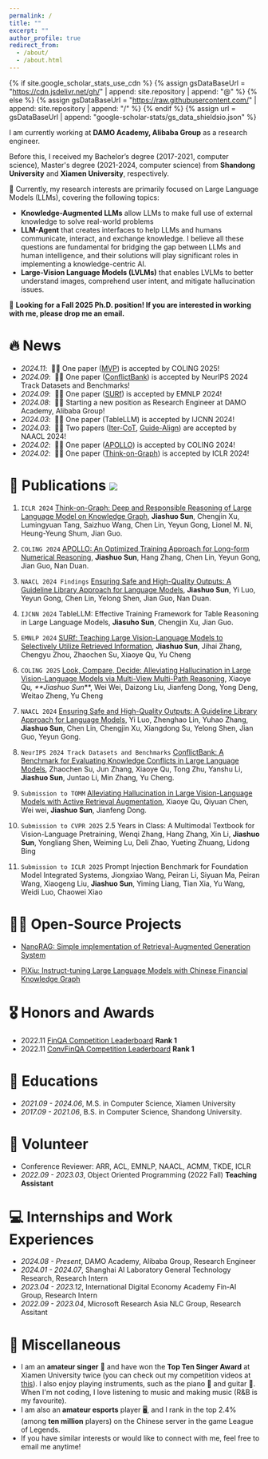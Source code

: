 ```yaml
---
permalink: /
title: ""
excerpt: ""
author_profile: true
redirect_from: 
  - /about/
  - /about.html
---
```


{% if site.google_scholar_stats_use_cdn %}
{% assign gsDataBaseUrl = "https://cdn.jsdelivr.net/gh/" | append: site.repository | append: "@" %}
{% else %}
{% assign gsDataBaseUrl = "https://raw.githubusercontent.com/" | append: site.repository | append: "/" %}
{% endif %}
{% assign url = gsDataBaseUrl | append: "google-scholar-stats/gs_data_shieldsio.json" %}

<span class='anchor' id='about-me'></span>

I am currently working at **DAMO Academy, Alibaba Group** as a research engineer.

Before this, I received my Bachelor’s degree (2017-2021, computer science), Master's degree (2021-2024, computer science) from **Shandong University** and **Xiamen University**, respectively.

🤔 Currently, my research interests are primarily focused on Large Language Models (LLMs), covering the following topics:
- **Knowledge-Augmented LLMs** allow LLMs to make full use of external knowledge to solve real-world problems
- **LLM-Agent** that creates interfaces to help LLMs and humans communicate, interact, and exchange knowledge. I believe all these questions are fundamental for bridging the gap between LLMs and human intelligence, and their solutions will play significant roles in implementing a knowledge-centric AI.
- **Large-Vision Language Models (LVLMs)** that enables LVLMs to better understand images, comprehend user intent, and mitigate hallucination issues.

🤝 **Looking for a Fall 2025 Ph.D. position! If you are interested in working with me, please drop me an email.**

# 🔥 News
- *2024.11*: &nbsp;🎉🎉 One paper ([MVP](https://arxiv.org/pdf/2408.17150)) is accepted by COLING 2025!
- *2024.09*: &nbsp;🎉🎉 One paper ([ConflictBank](https://arxiv.org/pdf/2408.12076)) is accepted by NeurIPS 2024 Track Datasets and Benchmarks! 
- *2024.09*: &nbsp;🎉🎉 One paper ([SURf](https://arxiv.org/abs/2409.14083#:~:text=Large%20Vision-Language%20Models%20(LVLMs)%20have%20become%20pivotal%20at)) is accepted by EMNLP 2024! 
- *2024.08*: &nbsp;🎉🎉 Starting a new position as Research Engineer at DAMO Academy, Alibaba Group!
- *2024.03*: &nbsp;🎉🎉 One paper (TableLLM) is accepted by IJCNN 2024!
- *2024.03*: &nbsp;🎉🎉 Two papers ([Iter-CoT](https://arxiv.org/abs/2304.11657), [Guide-Align](https://arxiv.org/pdf/2403.11838.pdf)) are accepted by NAACL 2024!
- *2024.02*: &nbsp;🎉🎉 One paper ([APOLLO](https://arxiv.org/abs/2212.07249)) is accepted by COLING 2024! 
- *2024.02*: &nbsp;🎉🎉 One paper ([Think-on-Graph](https://arxiv.org/abs/2307.07697)) is accepted by ICLR 2024! 

# 📝 Publications <a href='https://scholar.google.com/citations?user=JCUiEM4AAAAJ'><img src="https://img.shields.io/endpoint?url={{ url | url_encode }}&logo=Google%20Scholar&labelColor=f6f6f6&color=9cf&style=flat&label=citations"></a>

1. ``ICLR 2024`` [Think-on-Graph: Deep and Responsible Reasoning of Large Language Model on Knowledge Graph](https://arxiv.org/pdf/2307.07697.pdf), **Jiashuo Sun**, Chengjin Xu, Lumingyuan Tang, Saizhuo Wang, Chen Lin, Yeyun Gong, Lionel M. Ni, Heung-Yeung Shum, Jian Guo.

2. ``COLING 2024`` [APOLLO: An Optimized Training Approach for Long-form Numerical Reasoning](https://arxiv.org/abs/2212.07249), **Jiashuo Sun**, Hang Zhang, Chen Lin, Yeyun Gong, Jian Guo, Nan Duan.

3. ``NAACL 2024 Findings`` [Ensuring Safe and High-Quality Outputs: A Guideline Library Approach for Language Models](https://arxiv.org/pdf/2304.11657.pdf), **Jiashuo Sun**, Yi Luo, Yeyun Gong, Chen Lin, Yelong Shen, Jian Guo, Nan Duan.

4. ``IJCNN 2024`` TableLLM: Effective Training Framework for Table Reasoning in Large Language Models, **Jiasuho Sun**, Chengjin Xu, Jian Guo.

5. ``EMNLP 2024`` [SURf: Teaching Large Vision-Language Models to Selectively Utilize Retrieved Information](https://arxiv.org/abs/2409.14083#:~:text=Large%20Vision-Language%20Models%20(LVLMs)%20have%20become%20pivotal%20at), **Jiashuo Sun**, Jihai Zhang, Chengyu Zhou, Zhaochen Su, Xiaoye Qu, Yu Cheng

6. ``COLING 2025`` [Look, Compare, Decide: Alleviating Hallucination in Large Vision-Language Models via Multi-View Multi-Path Reasoning](https://arxiv.org/pdf/2408.17150), Xiaoye Qu<sup>*</sup>, **Jiashuo Sun<sup>*</sup>**, Wei Wei, Daizong Liu, Jianfeng Dong, Yong Deng, Weitao Zheng, Yu Cheng

7. ``NAACL 2024`` [Ensuring Safe and High-Quality Outputs: A Guideline Library Approach for Language Models](https://arxiv.org/abs/2403.11838), Yi Luo, Zhenghao Lin, Yuhao Zhang, **Jiashuo Sun**, Chen Lin, Chengjin Xu, Xiangdong Su, Yelong Shen, Jian Guo, Yeyun Gong.

8. ``NeurIPS 2024 Track Datasets and Benchmarks`` [ConflictBank: A Benchmark for Evaluating Knowledge Conflicts in Large Language Models](https://arxiv.org/pdf/2408.12076), Zhaochen Su, Jun Zhang, Xiaoye Qu, Tong Zhu, Yanshu Li, **Jiashuo Sun**, Juntao Li, Min Zhang, Yu Cheng.

9. ``Submission to TOMM`` [Alleviating Hallucination in Large Vision-Language Models with Active Retrieval Augmentation](https://arxiv.org/pdf/2408.00555), Xiaoye Qu, Qiyuan Chen, Wei wei, **Jiashuo Sun**, Jianfeng Dong.

10. ``Submission to CVPR 2025`` 2.5 Years in Class: A Multimodal Textbook for Vision-Language Pretraining, Wenqi Zhang, Hang Zhang, Xin Li, **Jiashuo Sun**, Yongliang Shen, Weiming Lu, Deli Zhao, Yueting Zhuang, Lidong Bing

11. ``Submission to ICLR 2025`` Prompt Injection Benchmark for Foundation Model Integrated Systems, Jiongxiao Wang, Peiran Li, Siyuan Ma, Peiran Wang, Xiaogeng Liu, **Jiashuo Sun**, Yiming Liang, Tian Xia, Yu Wang, Weidi Luo, Chaowei Xiao

# 👨‍💻 Open-Source Projects
- [NanoRAG: Simple implementation of Retrieval-Augmented Generation System](https://github.com/GasolSun36/NanoRAG)

- [PiXiu: Instruct-tuning Large Language Models with Chinese Financial Knowledge Graph](https://github.com/GasolSun36/pixiu/blob/main/README.md)


# 🎖 Honors and Awards
-  2022.11 [FinQA Competition Leaderboard](https://codalab.lisn.upsaclay.fr/competitions/4138) **Rank 1**
- 2022.11 [ConvFinQA Competition Leaderboard](https://codalab.lisn.upsaclay.fr/competitions/8582) **Rank 1**

# 📖 Educations
- *2021.09 - 2024.06*, M.S. in Computer Science, Xiamen University 
- *2017.09 - 2021.06*, B.S. in Computer Science, Shandong University.

# 💁 Volunteer
- Conference Reviewer: ARR, ACL, EMNLP, NAACL, ACMM, TKDE, ICLR
- *2022.09 - 2023.03*, Object Oriented Programming (2022 Fall) **Teaching Assistant**



# 💻 Internships and Work Experiences
- *2024.08 - Present*, DAMO Academy, Alibaba Group, Research Engineer
- *2024.01 - 2024.07*, Shanghai AI Laboratory General Technology Research, Research Intern
- *2023.04 - 2023.12*, International Digital Economy Academy Fin-AI Group, Research Intern
- *2022.09 - 2023.04*, Microsoft Research Asia NLC Group, Research Assitant


# 🎨 Miscellaneous

- I am an **amateur singer** 🎤 and have won the **Top Ten Singer Award** at Xiamen University twice (you can check out my competition videos at [this](https://www.bilibili.com/video/BV1Hs421T7JD/?spm_id_from=333.999.0.0)). I also enjoy playing instruments, such as the piano 🎹 and guitar 🎸. When I'm not coding, I love listening to music and making music (R&B is my favourite).
- I am also an **amateur esports** player 🖥️, and I rank in the top 2.4% (among **ten million** players) on the Chinese server in the game League of Legends.
- If you have similar interests or would like to connect with me, feel free to email me anytime!

